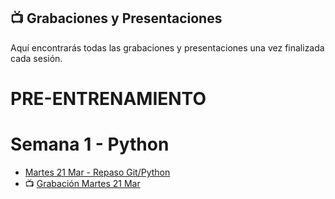 ## 📺 Grabaciones y Presentaciones
Aquí encontrarás todas las grabaciones y presentaciones una vez finalizada cada sesión.

# PRE-ENTRENAMIENTO
# Semana 1 - Python
- [Martes 21 Mar - Repaso Git/Python ](https://drive.google.com/drive/folders/1qufftpFHWR9dnJPXnrHeJzbAAu_VUn71?usp=sharing)
- 📺 [Grabación Martes 21 Mar]()
